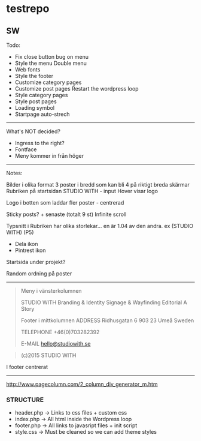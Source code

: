 # testrepo

## SW

Todo:
* Fix close button bug on menu
* Style the menu
  Double menu
* Web fonts
* Style the footer
* Customize category pages
* Customize post pages
  Restart the wordpress loop
* Style category pages
* Style post pages
* Loading symbol
* Startpage auto-strech



***

What's NOT decided?
* Ingress to the right?
* Fontface
* Meny kommer in från höger

***

Notes:

Bilder i olika format
3 poster i bredd som kan bli 4 på riktigt breda skärmar
Rubriken på startsidan STUDIO WITH - input
Hover visar logo

Logo i botten som laddar fler poster - centrerad

Sticky posts? + senaste (totalt 9 st)
Infinite scroll

Typsnitt i Rubriken har olika storlekar...
en är 1.04 av den andra.
ex (STUDIO WITH) (P5)

* Dela ikon
* Pintrest ikon

Startsida under projekt?

Random ordning på poster

***

> Meny i vänsterkolumnen
>
> STUDIO WITH
> Branding & Identity
> Signage & Wayfinding
> Editorial
> A Story
>
> Footer i mittkolumnen
> ADDRESS
> Ridhusgatan 6
> 903 23 Umeå
> Sweden
>
>TELEPHONE
>+46(0)703282392
>
>E-MAIL
>hello@studiowith.se

>(c)2015 STUDIO WITH 

I footer centrerat

***

http://www.pagecolumn.com/2_column_div_generator_m.htm


### STRUCTURE
* header.php -> Links to css files + custom css
* index.php -> All html inside the Wordpress loop
* footer.php -> All links to javasript files + init script 
* style.css -> Must be cleaned so we can add theme styles

